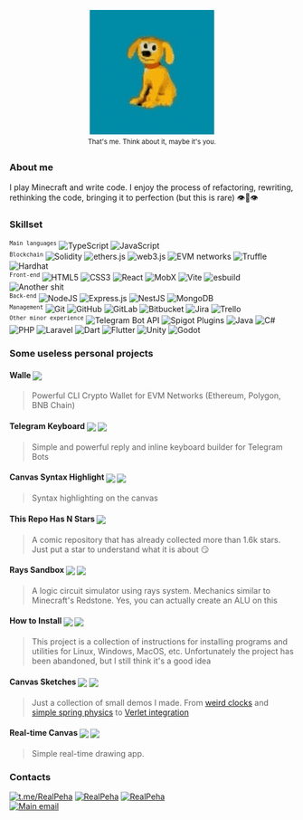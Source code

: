 <p align="center">
	<img src="https://raw.githubusercontent.com/RealPeha/RealPeha/master/dog.gif">
	<br />
	<sup>That's me. Think about it, maybe it's you.<sup>
</p>

### About me
I play Minecraft and write code. I enjoy the process of refactoring, rewriting, rethinking the code, bringing it to perfection (but this is rare) 👁👃👁

### Skillset
<sup>`Main languages`</sup>
![TypeScript](https://img.shields.io/badge/-TypeScript-000?&logo=TypeScript)
![JavaScript](https://img.shields.io/badge/-JavaScript-000?&logo=JavaScript)
<br />
<sup>`Blockchain`</sup>
![Solidity](https://img.shields.io/badge/-Solidity-000?&logo=Solidity)
![ethers.js](https://img.shields.io/badge/-ethers.js-000?&logo=ethereum)
![web3.js](https://img.shields.io/badge/-web3.js-000?&logo=ethereum)
![EVM networks](https://img.shields.io/badge/-EVM%20networks-000?&logo=ethereum)
![Truffle](https://img.shields.io/badge/-Truffle-000?&logo=Solidity)
![Hardhat](https://img.shields.io/badge/-Hardhat-000?&logo=Solidity)
<br />
<sup>`Front-end`</sup>
![HTML5](https://img.shields.io/badge/-HTML5-000?&logo=HTML5)
![CSS3](https://img.shields.io/badge/-CSS3-000?&logo=CSS3)
![React](https://img.shields.io/badge/-React-000?&logo=React)
![MobX](https://img.shields.io/badge/-MobX-000?&logo=MobX)
![Vite](https://img.shields.io/badge/-Vite-000?&logo=Vite)
![esbuild](https://img.shields.io/badge/-esbuild-000?&logo=esbuild)
![Another shit](https://img.shields.io/badge/-and%20many%20other...-000)
<br />
<sup>`Back-end`</sup>
![NodeJS](https://img.shields.io/badge/-Node.js-000?&logo=Node.js)
![Express.js](https://img.shields.io/badge/-Express.js-000?&logo=Express)
![NestJS](https://img.shields.io/badge/-NestJS-000?&logo=NestJS)
![MongoDB](https://img.shields.io/badge/-MongoDB-000?&logo=MongoDB)
<br />
<sup>`Management`</sup>
![Git](https://img.shields.io/badge/-Git-000?&logo=Git)
![GitHub](https://img.shields.io/badge/-GitHub-000?&logo=GitHub)
![GitLab](https://img.shields.io/badge/-GitLab-000?&logo=GitLab)
![Bitbucket](https://img.shields.io/badge/-Bitbucket-000?&logo=Bitbucket)
![Jira](https://img.shields.io/badge/-Jira-000?&logo=Jira)
![Trello](https://img.shields.io/badge/-Trello-000?&logo=Trello)
<br />
<sup>`Other minor experience`</sup>
![Telegram Bot API](https://img.shields.io/badge/-Telegram%20Bot%20API-000?&logo=Telegram)
![Spigot Plugins](https://img.shields.io/badge/-Spigot%20Plugins-000?&logo=Minecraft)
![Java](https://img.shields.io/badge/-Java-000?&logo=Java)
![C#](https://img.shields.io/badge/-C%23-000?&logo=CSharp)
![PHP](https://img.shields.io/badge/-PHP-000?&logo=PHP)
![Laravel](https://img.shields.io/badge/-Laravel-000?&logo=Laravel)
![Dart](https://img.shields.io/badge/-Dart-000?&logo=Dart)
![Flutter](https://img.shields.io/badge/-Flutter-000?&logo=Flutter)
![Unity](https://img.shields.io/badge/-Unity-000?&logo=Unity)
![Godot](https://img.shields.io/badge/-Godot-000?&logo=Godot)

### Some useless personal projects
#### Walle <a href="https://github.com/Pobepto/walle"><img src="https://img.shields.io/badge/-Source-000?&logo=GitHub" align="center"></a>
>Powerful CLI Crypto Wallet for EVM Networks (Ethereum, Polygon, BNB Chain)

#### Telegram Keyboard <a href="https://www.npmjs.com/package/telegram-keyboard"><img src="https://img.shields.io/badge/-npm-tomato?&logo=npm" align="center" /></a> <a href="https://github.com/RealPeha/telegram-keyboard"><img src="https://img.shields.io/badge/-Source-000?&logo=GitHub" align="center"></a>
>Simple and powerful reply and inline keyboard builder for Telegram Bots
		
#### Canvas Syntax Highlight <a href="https://www.npmjs.com/package/canvas-syntax-highlight"><img src="https://img.shields.io/badge/-npm-tomato?&logo=npm" align="center" /></a> <a href="https://github.com/RealPeha/canvas-syntax-highlight"><img src="https://img.shields.io/badge/-Source-000?&logo=GitHub" align="center"></a>
>Syntax highlighting on the canvas

#### This Repo Has N Stars <a href="https://github.com/RealPeha/This-Repo-Has-0-Stars"><img src="https://img.shields.io/badge/-Demo%20and%20source-tomato?&logo=GitHub" align="center"></a>
>A comic repository that has already collected more than 1.6k stars. Just put a star to understand what it is about 😏

#### Rays Sandbox <a href="https://realpeha.github.io/rays/"><img src="https://img.shields.io/badge/-Demo-tomato" align="center"></a> <a href="https://github.com/RealPeha/rays"><img src="https://img.shields.io/badge/-Source-000?&logo=GitHub" align="center"></a>
>A logic circuit simulator using rays system. Mechanics similar to Minecraft's Redstone. Yes, you can actually create an ALU on this

#### How to Install <a href="https://realpeha.github.io/how-to-install/"><img src="https://img.shields.io/badge/-Demo-tomato" align="center"></a> <a href="https://github.com/RealPeha/how-to-install"><img src="https://img.shields.io/badge/-Source-000?&logo=GitHub" align="center"></a>
>This project is a collection of instructions for installing programs and utilities for Linux, Windows, MacOS, etc. Unfortunately the project has been abandoned, but I still think it's a good idea

#### Canvas Sketches <a href="https://realpeha.github.io/sketches/"><img src="https://img.shields.io/badge/-Demo-tomato" align="center"></a> <a href="https://github.com/RealPeha/sketches"><img src="https://img.shields.io/badge/-Source-000?&logo=GitHub" align="center"></a>
>Just a collection of small demos I made. From [weird clocks](https://realpeha.github.io/sketches/#graph-clock) and [simple spring physics](https://realpeha.github.io/sketches/#gravity-spring) to [Verlet integration](https://realpeha.github.io/sketches/#verle)

#### Real-time Canvas <a href="http://canvas.peha.fun/"><img src="https://img.shields.io/badge/-Demo-tomato" align="center"></a> <a href="https://github.com/RealPeha/real-canvas"><img src="https://img.shields.io/badge/-Source-000?&logo=GitHub" align="center"></a>
>Simple real-time drawing app.

### Contacts

<a href="https://t.me/RealPeha"><img src="https://img.shields.io/badge/-@RealPeha-000?&logo=Telegram" alt="t.me/RealPeha"></a>
<a href="https://github.com/RealPeha"><img src="https://img.shields.io/badge/-RealPeha-000?&logo=GitHub" alt="RealPeha"></a>
<a href="https://www.linkedin.com/in/realpeha/"><img src="https://img.shields.io/badge/-Stas Kardash-000?&logo=LinkedIn" alt="RealPeha"></a>
<br />
<a href="mailto:real.peha@gmail.com"><img src="https://img.shields.io/badge/-real.peha@gmail.com-000?&logo=Gmail" alt="Main email"></a>
